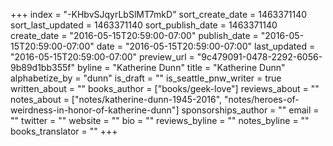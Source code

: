 +++
index = "-KHbvSJqyrLbSlMT7mkD"
sort_create_date = 1463371140
sort_last_updated = 1463371140
sort_publish_date = 1463371140
create_date = "2016-05-15T20:59:00-07:00"
publish_date = "2016-05-15T20:59:00-07:00"
date = "2016-05-15T20:59:00-07:00"
last_updated = "2016-05-15T20:59:00-07:00"
preview_url = "9c479091-0478-2292-6056-9b89d1bb355f"
byline = "Katherine Dunn"
title = "Katherine Dunn"
alphabetize_by = "dunn"
is_draft = ""
is_seattle_pnw_writer = true
written_about = ""
books_author = ["books/geek-love"]
reviews_about = ""
notes_about = ["notes/katherine-dunn-1945-2016", "notes/heroes-of-weirdness-in-honor-of-katherine-dunn"]
sponsorships_author = ""
email = ""
twitter = ""
website = ""
bio = ""
reviews_byline = ""
notes_byline = ""
books_translator = ""
+++
